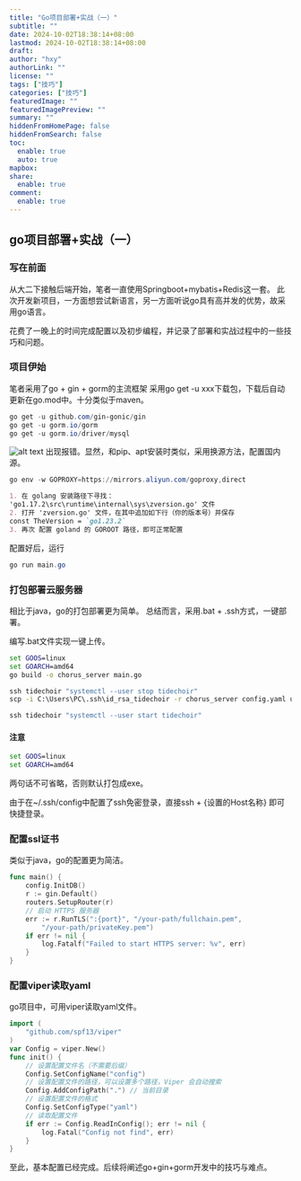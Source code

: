 ```yaml
---
title: "Go项目部署+实战（一）"
subtitle: ""
date: 2024-10-02T18:38:14+08:00
lastmod: 2024-10-02T18:38:14+08:00
draft: 
author: "hxy"
authorLink: ""
license: ""
tags: ["技巧"]
categories: ["技巧"]
featuredImage: ""
featuredImagePreview: ""
summary: ""
hiddenFromHomePage: false
hiddenFromSearch: false
toc:
  enable: true
  auto: true
mapbox:
share:
  enable: true
comment:
  enable: true
---
```


## go项目部署+实战（一）
### 写在前面
从大二下接触后端开始，笔者一直使用Springboot+mybatis+Redis这一套。
此次开发新项目，一方面想尝试新语言，另一方面听说go具有高并发的优势，故采用go语言。

花费了一晚上的时间完成配置以及初步编程，并记录了部署和实战过程中的一些技巧和问题。

### 项目伊始
笔者采用了go + gin + gorm的主流框架
采用go get -u xxx下载包，下载后自动更新在go.mod中。十分类似于maven。
```powershell
go get -u github.com/gin-gonic/gin
go get -u gorm.io/gorm
go get -u gorm.io/driver/mysql
```
![alt text](../image-6.png)
出现报错。显然，和pip、apt安装时类似，采用换源方法，配置国内源。
```powershell
go env -w GOPROXY=https://mirrors.aliyun.com/goproxy,direct
```

```markdown
1. 在 golang 安装路径下寻找：
'go1.17.2\src\runtime\internal\sys\zversion.go' 文件
2. 打开 'zversion.go' 文件，在其中追加如下行（你的版本号）并保存
const TheVersion = `go1.23.2`
3. 再次 配置 goland 的 GOROOT 路径，即可正常配置
```

配置好后，运行
```powershell
go run main.go
```

### 打包部署云服务器
相比于java，go的打包部署更为简单。
总结而言，采用.bat + .ssh方式，一键部署。

编写.bat文件实现一键上传。
```bat
set GOOS=linux
set GOARCH=amd64
go build -o chorus_server main.go

ssh tidechoir "systemctl --user stop tidechoir"
scp -i C:\Users\PC\.ssh\id_rsa_tidechoir -r chorus_server config.yaml ubuntu@175.24.130.180:/home/ubuntu/backend/tidechoir

ssh tidechoir "systemctl --user start tidechoir"
```
#### 注意
```bat
set GOOS=linux
set GOARCH=amd64
```

两句话不可省略，否则默认打包成exe。

由于在~/.ssh/config中配置了ssh免密登录，直接ssh + {设置的Host名称} 即可快捷登录。

### 配置ssl证书
类似于java，go的配置更为简洁。

```go
func main() {
	config.InitDB()
	r := gin.Default()
	routers.SetupRouter(r)
	// 启动 HTTPS 服务器
	err := r.RunTLS(":{port}", "/your-path/fullchain.pem",
		"/your-path/privateKey.pem")
	if err != nil {
		log.Fatalf("Failed to start HTTPS server: %v", err)
	}
}
```

### 配置viper读取yaml
go项目中，可用viper读取yaml文件。
```go
import (
	"github.com/spf13/viper"
)
var Config = viper.New()
func init() {
	// 设置配置文件名（不需要后缀）
	Config.SetConfigName("config")
	// 设置配置文件的路径，可以设置多个路径，Viper 会自动搜索
	Config.AddConfigPath(".") // 当前目录
	// 设置配置文件的格式
	Config.SetConfigType("yaml")
	// 读取配置文件
	if err := Config.ReadInConfig(); err != nil {
		log.Fatal("Config not find", err)
	}
}
```

至此，基本配置已经完成。后续将阐述go+gin+gorm开发中的技巧与难点。
